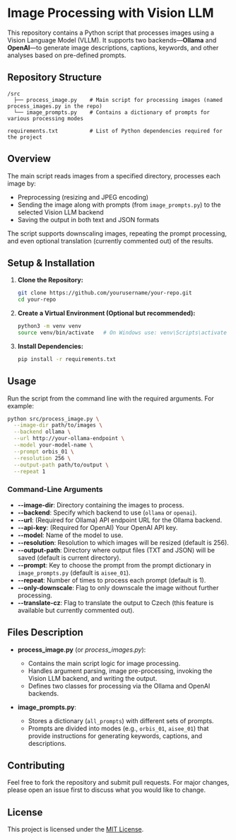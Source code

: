 # Image Processing with Vision LLM

This repository contains a Python script that processes images using a Vision Language Model (VLLM). It supports two backends—**Ollama** and **OpenAI**—to generate image descriptions, captions, keywords, and other analyses based on pre-defined prompts.

## Repository Structure

```
/src
  ├── process_image.py    # Main script for processing images (named process_images.py in the repo)
  └── image_prompts.py    # Contains a dictionary of prompts for various processing modes

requirements.txt          # List of Python dependencies required for the project
```

## Overview

The main script reads images from a specified directory, processes each image by:
- Preprocessing (resizing and JPEG encoding)
- Sending the image along with prompts (from `image_prompts.py`) to the selected Vision LLM backend
- Saving the output in both text and JSON formats

The script supports downscaling images, repeating the prompt processing, and even optional translation (currently commented out) of the results.

## Setup & Installation

1. **Clone the Repository:**

   ```bash
   git clone https://github.com/yourusername/your-repo.git
   cd your-repo
   ```

2. **Create a Virtual Environment (Optional but recommended):**

   ```bash
   python3 -m venv venv
   source venv/bin/activate   # On Windows use: venv\Scripts\activate
   ```

3. **Install Dependencies:**

   ```bash
   pip install -r requirements.txt
   ```

## Usage

Run the script from the command line with the required arguments. For example:

```bash
python src/process_image.py \
  --image-dir path/to/images \
  --backend ollama \
  --url http://your-ollama-endpoint \
  --model your-model-name \
  --prompt orbis_01 \
  --resolution 256 \
  --output-path path/to/output \
  --repeat 1
```

### Command-Line Arguments

- **--image-dir**: Directory containing the images to process.
- **--backend**: Specify which backend to use (`ollama` or `openai`).
- **--url**: (Required for Ollama) API endpoint URL for the Ollama backend.
- **--api-key**: (Required for OpenAI) Your OpenAI API key.
- **--model**: Name of the model to use.
- **--resolution**: Resolution to which images will be resized (default is 256).
- **--output-path**: Directory where output files (TXT and JSON) will be saved (default is current directory).
- **--prompt**: Key to choose the prompt from the prompt dictionary in `image_prompts.py` (default is `aisee_01`).
- **--repeat**: Number of times to process each prompt (default is 1).
- **--only-downscale**: Flag to only downscale the image without further processing.
- **--translate-cz**: Flag to translate the output to Czech (this feature is available but currently commented out).

## Files Description

- **process_image.py** (or *process_images.py*):
  - Contains the main script logic for image processing.
  - Handles argument parsing, image pre-processing, invoking the Vision LLM backend, and writing the output.
  - Defines two classes for processing via the Ollama and OpenAI backends.

- **image_prompts.py**:
  - Stores a dictionary (`all_prompts`) with different sets of prompts.
  - Prompts are divided into modes (e.g., `orbis_01`, `aisee_01`) that provide instructions for generating keywords, captions, and descriptions.

## Contributing

Feel free to fork the repository and submit pull requests. For major changes, please open an issue first to discuss what you would like to change.

## License

This project is licensed under the [MIT License](LICENSE).
